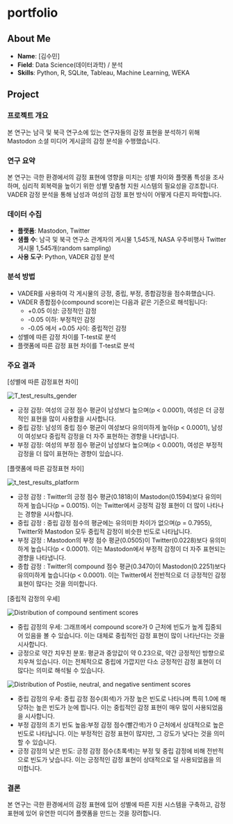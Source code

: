 # portfolio

## About Me
- **Name**: [김수민]
- **Field**: Data Science(데이터과학) / 분석
- **Skills**: Python, R, SQLite, Tableau, Machine Learning, WEKA


## Project
### 프로젝트 개요
본 연구는 남극 및 북극 연구소에 있는 연구자들의 감정 표현을 분석하기 위해 Mastodon 소셜 미디어 게시글의 감정 분석을 수행했습니다.

### 연구 요약
본 연구는 극한 환경에서의 감정 표현에 영향을 미치는 성별 차이와 플랫폼 특성을 조사하며, 심리적 회복력을 높이기 위한 성별 맞춤형 지원 시스템의 필요성을 강조합니다. VADER 감정 분석을 통해 남성과 여성의 감정 표현 방식이 어떻게 다른지 파악합니다.

### 데이터 수집
- **플랫폼**: Mastodon, Twitter
- **샘플 수**: 남극 및 북극 연구소 관계자의 게시물 1,545개, NASA 우주비행사 Twitter 게시물 1,545개(random sampling)
- **사용 도구**: Python, VADER 감정 분석

### 분석 방법
- VADER를 사용하여 각 게시물의 긍정, 중립, 부정, 종합감정을 점수화했습니다.
- VADER 종합점수(compound score)는 다음과 같은 기준으로 해석됩니다:
  - +0.05 이상: 긍정적인 감정
  - -0.05 이하: 부정적인 감정
  - -0.05 에서 +0.05 사이: 중립적인 감정
- 성별에 따른 감정 차이를 T-test로 분석
- 플랫폼에 따른 감정 표현 차이를 T-test로 분석

### 주요 결과
[성별에 따른 감정표현 차이]

![T_test_results_gender](https://github.com/user-attachments/assets/e90e7258-e6dc-45c7-ac39-3aa866a60a92)
- 긍정 감정: 여성의 긍정 점수 평균이 남성보다 높으며(p < 0.0001), 여성은 더 긍정적인 표현을 많이 사용함을 시사합니다.
- 중립 감정: 남성의 중립 점수 평균이 여성보다 유의미하게 높아(p < 0.0001), 남성이 여성보다 중립적 감정을 더 자주 표현하는 경향을 나타냅니다.
- 부정 감정: 여성의 부정 점수 평균이 남성보다 높으며(p < 0.0001), 여성은 부정적 감정을 더 많이 표현하는 경향이 있습니다.

[플랫폼에 따른 감정표현 차이]

![t_test_results_platform](https://github.com/user-attachments/assets/557e574e-213d-440e-a20e-68cb9e0a1b6a)
- 긍정 감정 : Twitter의 긍정 점수 평균(0.1818)이 Mastodon(0.1594)보다 유의미하게 높습니다(p = 0.0015). 이는 Twitter에서 긍정적 감정 표현이 더 많이 나타나는 경향을 시사합니다.
- 중립 감정 : 중립 감정 점수의 평균에는 유의미한 차이가 없으며(p = 0.7955), Twitter와 Mastodon 모두 중립적 감정이 비슷한 빈도로 나타납니다.
- 부정 감정 : Mastodon의 부정 점수 평균(0.0505)이 Twitter(0.0228)보다 유의미하게 높습니다(p < 0.0001). 이는 Mastodon에서 부정적 감정이 더 자주 표현되는 경향을 나타냅니다.
- 종합 감정 : Twitter의 compound 점수 평균(0.3470)이 Mastodon(0.2251)보다 유의미하게 높습니다(p < 0.0001). 이는 Twitter에서 전반적으로 더 긍정적인 감정 표현이 많다는 것을 의미합니다.

[중립적 감정의 우세]

![Distribution of compound sentiment scores](https://github.com/user-attachments/assets/4e6a3bbf-25c5-4eca-807e-9f52dddf4943)
- 중립 감정의 우세: 그래프에서 compound score가 0 근처에 빈도가 높게 집중되어 있음을 볼 수 있습니다. 이는 대체로 중립적인 감정 표현이 많이 나타난다는 것을 시사합니다.
- 긍정으로 약간 치우친 분포: 평균과 중앙값이 약 0.23으로, 약간 긍정적인 방향으로 치우쳐 있습니다. 이는 전체적으로 중립에 가깝지만 다소 긍정적인 감정 표현이 더 많다는 의미로 해석될 수 있습니다.

![Distribution of Postiie, neutral, and negative sentiment scores](https://github.com/user-attachments/assets/0e20fc87-23a6-476e-93de-c14eecc6eab3)
- 중립 감정의 우세: 중립 감정 점수(회색)가 가장 높은 빈도로 나타나며 특히 1.0에 해당하는 높은 빈도가 눈에 띕니다. 이는 중립적인 감정 표현이 매우 많이 사용되었음을 시사합니다.
- 부정 감정의 초기 빈도 높음:부정 감정 점수(빨간색)가 0 근처에서 상대적으로 높은 빈도로 나타납니다. 이는 부정적인 감정 표현이 많지만, 그 강도가 낮다는 것을 의미할 수 있습니다.
- 긍정 감정의 낮은 빈도: 긍정 감정 점수(초록색)는 부정 및 중립 감정에 비해 전반적으로 빈도가 낮습니다. 이는 긍정적인 감정 표현이 상대적으로 덜 사용되었음을 의미합니다.


### 결론
본 연구는 극한 환경에서의 감정 표현에 있어 성별에 따른 지원 시스템을 구축하고, 감정표현에 있어 유연한 미디어 플랫폼을 만드는 것을 장려합니다.

